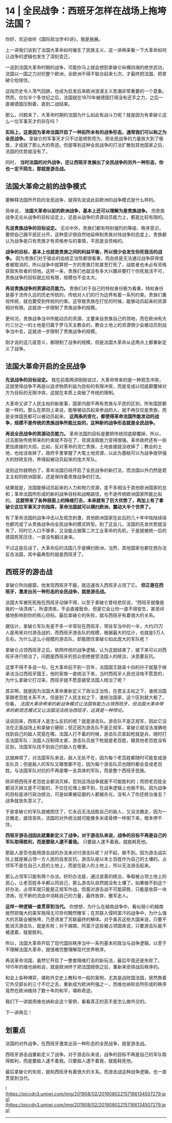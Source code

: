 # 14 | 全民战争：西班牙怎样在战场上拖垮法国？

你好，欢迎收听《国际政治学40讲》，我是施展。

上一讲我们谈到了法国大革命如何催生了民族主义，这一讲再来看一下大革命如何让战争的逻辑也发生了深刻变迁。

一说到法国大革命时期的战争，可能你马上就会想到拿破仑纵横四海的绝世武功，法国以一国之力对抗整个欧洲，全欧洲不得不联合起来七次，才最终把法国、把拿破仑给按住。

这段历史令人荡气回肠，也成为启发后来欧洲浪漫主义思潮非常重要的一个意象。然而，仅仅半个多世纪之后，法国就在1870年被德国打得没有还手之力，之后一直被德国压制着，直到二战结束。

那么，问题来了，大革命时期的法国为什么如此有战斗力呢？就是因为有拿破仑这么一位军事天才的存在吗？

 **实际上，这是因为革命法国开启了一种前所未有的战争形态，通常我们可以称之为全民战争。** 拿破仑的军事天才只不过是顺势而为，把全民战争的力量放大到了极致，才成就了那么大的奇迹。但是等到这种全民战争的打法扩散到其他国家之后，法国的优势就没有了。

同时， **当时法国的对外战争，还让西班牙发展出了全民战争的另外一种形态，你也一定不陌生，那就是游击战。**

## 法国大革命之前的战争模式

要解释法国所开启的全民战争，就得先说说此前欧洲的战争模式是什么样的。

简单说， **法国大革命以前的欧洲战争，基本上还可以理解为是贵族战争。** 而贵族战争无论从战争的目标设定上，还是从战争的资源动员能力上，都是比较有限的。

 **先说贵族战争的目标设定。** 无论中外，贵族们都有特别强烈的等级、秩序意识，要把自己跟平民区分开。这种意识很自然地延伸到贵族对待战争的态度上，贵族都认为战争是只有贵族才有资格参与的事情，平民是没资格的。

 **战争的目标，基本上也就是贵族之间的利益平衡，所以很少会发生你死我活的战争。** 因为贵族们对于彼此的血统正当性都很看重，而血统是无法通过战争获得或者被取消的，所以战争中就算把一方的贵族打败甚至打死了，战胜者也未必有资格获取失败者的领地。这样一来，贵族们也就没有多大兴趣非要打个你死我活不可，贵族战争的目标就比较有限，规模也不会太大。

 **再说贵族战争的资源动员能力。** 贵族们对于自己的特权身份极为看重，特权身份是基于流传久远的历史传统的，传统对人们的行为边界有着一系列约束。贵族们重视传统，就也要受到传统的约束。这导致贵族在打仗的时候，能够动员起来的资源相对有限。这就进一步限制了贵族战争的规模。

更何况，贵族战争当中所能动员的资源，主要来自贵族自己的领地，而在欧洲有大约三分之一的土地是归属于罗马天主教会的，教会土地上的资源很少会被动员到战争当中去，这就进一步限制了贵族战争的规模。

刚才说的这几层意义，都限制了战争的规模，但是法国大革命从这两点上都重新定义了战争。

## 法国大革命开启的全民战争

 **先说战争的目标设定。** 我在前面两讲刚刚说过，大革命带来的是一种观念冲突，这就使得战争不再是以追求物质利益为目标的有限冲突，而是变成以彻底颠覆掉对方为目标的无限冲突，这就在本质上突破了传统的限制。

大革命又讲了人民主权的新故事，国家内部不再有贵族与平民的区别，所有国民都是一样的。那么在原则上来说，能够被动员起来参战的人，就不再仅仅是贵族，而是全体国民都可以被动员起来。 **这两条的变化，都使得革命法国所能发动的战争，规模不是传统的贵族战争所能比拟的，这种新的战争形态就是全民战争。**

 **再说全民战争的资源动员能力。** 革命法国的目标是要把传统彻底颠覆掉，所以，过去那些传统带来的约束就不存在了，资源汲取能力变得很强。革命政府还有一些更加直接的大招，比如，反对革命的流亡贵族，土地直接就没收掉了；教会的土地，也给没收掉了。政府手里掌握了大笔土地资源，以此为基础可以为战争提供强大的财政支持，养得起被动员起来的庞大军队。

说到这你就明白了，革命法国已经开启了全民战争的新打法，而法国以外仍然是君主主权的欧洲国家，还是保持着贵族战争的打法。

结果就是，法国能够动员起来的人力和物力资源，差不多相当于其他欧洲国家的总和；革命法国所形成的新的战争目标和战略路径，也不是传统欧洲国家所能比拟的。 **这就带来了各种层面上的降维打击，本来就有了巨大优势了，再加上有了拿破仑这位军事天才的指挥，革命法国就可以横扫欧洲，震动大半个世界了。**

有了革命法国的战争冲击以及观念刺激，其他欧洲国家在此后的几十年中陆陆续续也都完成了从贵族战争向全民战争的模式转型。到了这会儿，法国的先发优势就没有了，同时它人口不够多，又没能占据第二次工业革命的先机，于是就被统一后的德国死死压住，一直没有翻过身来。

不过这是后话了，大革命后的法国几乎是横扫欧洲，当然，其他国家也都在想办法反击法国，其中最典型的就是西班牙了。

## 西班牙的游击战

拿破仑所向披靡，他发现西班牙不服，就迅速攻入西班牙占领了它。 **但正是在西班牙，激发出另一种形态的全民战争，就是游击战。**

法国大军被死死拖在西班牙动弹不得，以至于拿破仑曾经悲叹说，“西班牙就像是我的一块溃疡”。所谓溃疡，不会直接致命，但是它会让你一直不得安生，甚至间接地影响到你的核心目标。最后拿破仑的失败，就与西班牙有着很大的关系。

据估计，拿破仑军队有差不多一半常驻在西班牙，常驻军当中的一半，大约25万人是用来对付游击战的，而西班牙游击队的规模，根据最大的估计，也就是5万人左右。为什么这么小规模的游击队，却能困住拿破仑如此庞大的军队呢？

拿破仑占领西班牙之后，依照传统的战争逻辑，认为这就结束了，接下来可以对西班牙进行统治了。问题是西班牙的民众拒绝接受法国人的统治，决意要反抗。

这里不得不多说一句，在大革命前不到一百年，法国国王路易十四的孙子就基于继承法当过西班牙国王，他的家族一直统治下来，当时西班牙人民也没啥不愿意的，为什么拿破仑打过来，西班牙就不愿意接受法国人统治了呢？

其实啊，就是因为法国大革命重新定义了政治正当性，在君主主权之下，谁统治国家跟老百姓关系不大，但是到了人民主权之下，谁统治国家，这个区别就大极了。你看， *法国大革命带来的新战争模式让法国有能力占领西班牙，但法国大革命带来的新观念模式又让法国没法统治西班牙，这真是一种悖论。*

话说回来，西班牙人是怎么反抗的呢？就是游击队。游击队不是正规军，因此它没法在正面战场上和拿破仑硬刚；但正因为游击队不是正规军，拿破仑就没法准确地找到自己的敌人究竟在哪。法国人打不着的时候，游击队员拿起枪就是兵，随时打击法国军队；法国人压制得太紧，游击队员放下枪就是老百姓，跟其他老百姓没有区别，法国军队找不到自己的敌人在哪里。

这就麻烦了，对法国军队来说，敌人无处不在，因为每个老百姓都随时可能变成游击队员；但是敌人的军队又哪里都不在，因为每个游击队员也随时都会变成老百姓。与法国军队对抗的不再是哪一支具体的军队，而是整个西班牙民族。

除非把西班牙老百姓全都消灭掉，否则这场战争就是不可能胜利的；而把老百姓全都消灭掉又是不可能的，不仅在伦理上做不到，在战争逻辑上也做不到。因为战争的目标是进行政治统治，可是如果被征服的人都被杀光，没有人了你还统治谁去？战争就丧失意义了。

于是拿破仑的军队就被困住了，它永远无法战胜自己的敌人，又没法撤走，因为一旦撤走，威信丧失，法国的对外统治就可能像多米诺骨牌一样倒下来，根本停不住。

 **西班牙游击战因此就重新定义了战争。对于游击队来说，战争的目标不再是自己的军队取得胜利，而是要敌人逮不着我。** 只要敌人逮不着我，就能耗死他。

那敌人是否也能用游击战的办法来对付游击队呢？对不起，做不到。因为游击战实际上就是被占领一方人民的自发反抗，游击队是以本土百姓作为自己的土壤的。占领军不是在自己人民的土地上，而是在敌人的土地上，所以无法游击起来。

那么占领军只能有两个办法。好的办法是，通过良善的统治，争取被占领土地上的民心，让老百姓多半都认同自己，那么游击队自然就没有土壤了。如果做不到这个好办法，占领军就只能是正规军作战，但面对游击战不可能获胜，只能是收获一块溃疡，在不断的流血中消耗自己的力量，最终放弃，撤军走人。

 **这样一种逻辑一直贯穿到当代。** 你想想，为什么在越南战争中，看似弱小的越南居然把强大的美军拖得无可奈何黯然撤军；在苏联入侵阿富汗的战争中，为什么强大的苏联会被拖垮，乃至诱发了苏联最终的解体。对于美苏这些大国来说，只要不能消灭游击队，就是失败；对于越南、阿富汗这些被占领国来说，只要游击队能不被逮着，就是胜利。

所以，法国大革命开启了现代国际秩序当中一系列基本的政治与战争逻辑，以至于不理解法国大革命，就很难完整理解现代世界秩序。

再说革命法国，虽然它开启了一整套降维打击的新玩法，最后毕竟还是失败了。1815年的维也纳和会，就是欧洲终于把法国按倒之后，重新来安排战后秩序的。

和会上各种博弈，堪称外交史上教科书一般的案例，尤其是战败国法国，居然靠着它外交部长的三寸不烂之舌，重新成为欧洲列强之一，而维也纳和会所形成的秩序竟然在欧洲维持了数十年的和平，堪称奇迹。

我们下一讲就用维也纳和会这个案例，看看真正的高手是怎么做外交的。

下一讲再见！

## 划重点

法国的对外战争，在西班牙激发出另一种形态的全民战争，就是游击战。

西班牙游击战重新定义了战争。对于游击队来说，战争的目标不再是自己的军队取得胜利，而是要敌人逮不着我。只要敌人逮不着我，就能耗死他。

最后拿破仑的失败，就和西班牙有着很大的关系。而游击战这种战争逻辑，也一直贯穿到当代。

![https://piccdn3.umiwi.com/img/201908/02/201908022157166134507279.jpg](https://piccdn3.umiwi.com/img/201908/02/201908022157166134507279.jpg)

---
